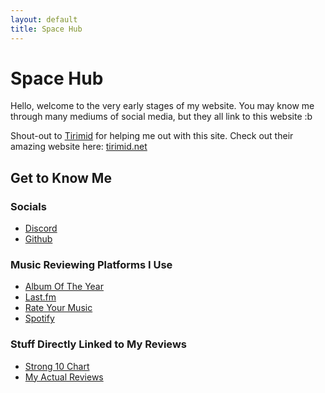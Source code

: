 ```yaml
---
layout: default
title: Space Hub
---
```


# Space Hub

Hello, welcome to the very early stages of my website. You may know me through many mediums of social media, but they all link to this website :b

Shout-out to [Tirimid](https://github.com/tirimid) for helping me out with this site.
Check out their amazing website here: [tirimid.net](https://tirimid.net)

## Get to Know Me

### Socials
- [Discord](https://discord.com/users/759360828767600680)
- [Github](https://github.com/MrSpaceIsCool)


### Music Reviewing Platforms I Use
- [Album Of The Year](https://www.albumoftheyear.org/user/mrspaceiscool/)
- [Last.fm](https://www.last.fm/user/IFeelLikePablo1)
- [Rate Your Music](https://rateyourmusic.com/~DaPhatPlanet)
- [Spotify](https://open.spotify.com/user/31e3bcj43uyvflygsfmd6xrag6cm)

### Stuff Directly Linked to My Reviews

- [Strong 10 Chart](stuff_reviews/Strong_10_Chart.md)
- [My Actual Reviews](stuff_reviews/Actual_Reviews.md)

